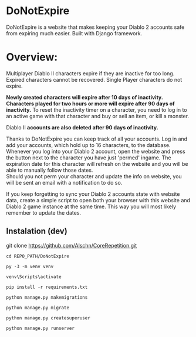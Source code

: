 # DoNotExpire
DoNotExpire is a website that makes keeping your Diablo 2 accounts safe from expiring much easier. Built with Django framework.

# Overview:
Multiplayer Diablo II characters expire if they are inactive for too long. Expired characters cannot be recovered. Single Player characters do not expire.

**Newly created characters will expire after 10 days of inactivity. Characters played for two hours or more will expire after 90 days of inactivity.** To reset the inactivity timer on a character, you need to log in to an active game with that character and buy or sell an item, or kill a monster.

Diablo II **accounts are also deleted after 90 days of inactivity.**

Thanks to DoNotExpire you can keep track of all your accounts. Log in and add your accounts, which hold up to 16 characters, to the database.  
Whenever you log into your Diablo 2 account, open the website and press the button next to the character you have just 'permed' ingame. The expiration date for this character will refresh on the website and you will be able to manually follow those dates.  
Should you not perm your character and update the info on website, you will be sent an email with a notification to do so.

If you keep forgetting to sync your Diablo 2 accounts state with website data, create a simple script to open both your browser with this website and Diablo 2 game instance at the same time. This way you will most likely remember to update the dates.

## Instalation (dev)
git clone https://github.com/Alschn/CoreRepetition.git  

    cd REPO_PATH/DoNotExpire  

    py -3 -m venv venv  

    venv\Scripts\activate  

    pip install -r requirements.txt  

    python manage.py makemigrations  

    python manage.py migrate  

    python manage.py createsuperuser  

    python manage.py runserver  
